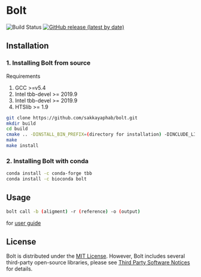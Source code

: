 # Bolt
![Build Status](https://github.com/sakkayaphab/bolt/workflows/Ubuntu/badge.svg?branch=master)
[![GitHub release (latest by date)](https://img.shields.io/github/v/release/sakkayaphab/bolt)](https://github.com/sakkayaphab/bolt/releases)




## Installation

### 1. Installing Bolt from source

Requirements
1. GCC >=v5.4
2. Intel tbb-devel >= 2019.9
3. Intel tbb-devel >= 2019.9
4. HTSlib >= 1.9


```sh
git clone https://github.com/sakkayaphab/bolt.git
mkdir build
cd build
cmake .. -DINSTALL_BIN_PREFIX=(directory for installation) -DINCLUDE_LIBRARY_PREFIX=(directory for include) -DLIBRARY_LINK_PREFIX=(directory for lib)
make
make install
```


### 2. Installing Bolt with conda


```sh
conda install -c conda-forge tbb
conda install -c bioconda bolt
```


## Usage
```sh
bolt call -b (aligment) -r (reference) -o (output)
```
for [user guide][UserGuide]


[UserGuide]:docs/README.md

## License
Bolt is distributed under the [MIT License][MITLicense]. However, Bolt includes several third-party open-source libraries, please see [Third Party Software Notices][LICENSETHIRDPARTY] for details.


[MITLicense]:LICENSE
[LICENSETHIRDPARTY]:THIRD-PARTY-LICENSE